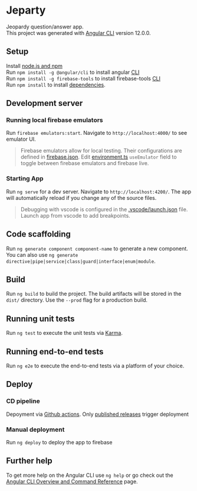 # Jeparty

Jeopardy question/answer app.  
This project was generated with [Angular CLI](https://github.com/angular/angular-cli) version 12.0.0. 

## Setup

Install [node.js and npm](https://nodejs.org/en/)  
Run `npm install -g @angular/cli` to install angular [CLI](https://angular.io/cli)  
Run `npm install -g firebase-tools` to install firebase-tools [CLI](https://firebase.google.com/docs/cli#setup_update_cli)  
Run `npm install` to install [dependencies](./package.json).

## Development server
### Running local firebase emulators

Run `firebase emulators:start`. Navigate to `http://localhost:4000/` to see emulator UI.
> Firebase emulators allow for local testing. Their configurations are defined in [firebase.json](./firebase.json). Edit [environment.ts](./src/environments/environment.ts) `useEmulator` field to toggle between firebase emulators and firebase live.

### Starting App

Run `ng serve` for a dev server. Navigate to `http://localhost:4200/`. The app will automatically reload if you change any of the source files.
> Debugging with vscode is configured in the [.vscode/launch.json](./.vscode/launch.json) file. Launch app from vscode to add breakpoints.

## Code scaffolding

Run `ng generate component component-name` to generate a new component. You can also use `ng generate directive|pipe|service|class|guard|interface|enum|module`.

## Build

Run `ng build` to build the project. The build artifacts will be stored in the `dist/` directory. Use the `--prod` flag for a production build.

## Running unit tests

Run `ng test` to execute the unit tests via [Karma](https://karma-runner.github.io).

## Running end-to-end tests

Run `ng e2e` to execute the end-to-end tests via a platform of your choice.

## Deploy
### CD pipeline

Depoyment via [Github actions](https://github.com/Gluecke/mdm-jeparty/actions). Only [published releases](https://github.com/Gluecke/mdm-jeparty/releases) trigger deployment

### Manual deployment

Run `ng deploy` to deploy the app to firebase

## Further help

To get more help on the Angular CLI use `ng help` or go check out the [Angular CLI Overview and Command Reference](https://angular.io/cli) page.
